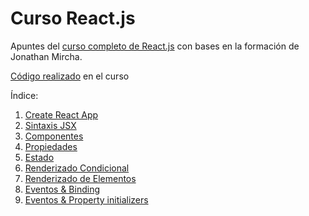 # Curso React.js

Apuntes del [curso completo de React.js](https://www.youtube.com/playlist?list=PLvq-jIkSeTUZ5XcUw8fJPTBKEHEKPMTKk) con bases en la formación de Jonathan Mircha. 

[Código realizado](https://github.com/imchristiandev/curso-react-code) en el curso

Índice:

1. [Create React App](https://github.com/imchristiandev/curso-react/blob/main/docs/001-create-react-app.md)
2. [Sintaxis JSX](https://github.com/imchristiandev/curso-react/blob/main/docs/002-sintaxis-JSX.md)
3. [Componentes](https://github.com/imchristiandev/curso-react/blob/main/docs/003-componentes.md)
4. [Propiedades](https://github.com/imchristiandev/curso-react/blob/main/docs/004-propiedades.md)
5. [Estado](https://github.com/imchristiandev/curso-react/blob/main/docs/005-state.md)
6. [Renderizado Condicional](https://github.com/imchristiandev/curso-react/blob/main/docs/006-Renderizado%20condicional.md)
7. [Renderizado de Elementos](https://github.com/imchristiandev/curso-react/blob/main/docs/007-renderizado-de-elementos.md)
8. [Eventos & Binding](https://github.com/imchristiandev/curso-react/blob/main/docs/008-eventos-y-binding.md)
9. [Eventos & Property initializers](https://github.com/imchristiandev/curso-react/blob/main/docs/009-eventos-y-property-initializers)